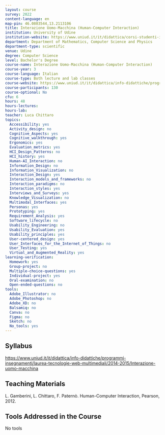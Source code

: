 ```yaml
---
layout: course
survey: 2022
content-language: en
map-pin: 46.0803544,13.2113106
title: Interazione Uomo-Macchina (Human-Computer Interaction)
institution: University of Udine
institution-website: https://www.uniud.it/it/didattica/corsi-studenti-iscritti/area-scientifica/scienze-matematiche-informatiche-multimediali-fisiche/laurea/informatica/corso 
department: Department of Mathematics, Computer Science and Physics
department-type: scientific
venue: Udine
degree: Computer Science
level: Bachelor's Degree
course-name: Interazione Uomo-Macchina (Human-Computer Interaction)
course-year: 3
course-language: Italian
course-type: Both lecture and lab classes
course-website: https://www.uniud.it/it/didattica/info-didattiche/programmi-insegnamenti/laurea-tecnologie-web-multimediali/2014-2015/Interazione-uomo-macchina
course-participants: 130
course-optional: No
cfu: 6
hours: 48
hours-lectures: 
hours-lab: 
teacher: Luca Chittaro
topics: 
  Accessibility: yes
  Activity_design: no
  Cognitive_Aspects: yes
  Cognitive_walkthrough: yes
  Ergonomics: yes
  Evaluation_metrics: yes
  HCI_Design_Patterns: no
  HCI_history: yes
  Human-AI_Interaction: no
  Information_Design: no
  Information_Visualization: no
  Interaction_Design: yes
  Interaction_models_and_frameworks: no
  Interaction_paradigms: no
  Interaction_styles: yes
  Interviews_and_Surveys: yes
  Knowledge_Visualization: no
  Multimodal_Interfaces: yes
  Personas: yes
  Prototyping: yes
  Requirement_Analysis: yes
  Software_lifecycle: no
  Usability_Engineering: no
  Usability_Evaluation: yes
  Usability_principles: yes
  User-centered_design: yes
  User_Interfaces_for_the_Internet_of_Things: no
  User_Testing: yes
  Virtual_and_Augmented_Reality: yes
learning-verification: 
  Homework: yes 
  Group-project: no 
  Multiple-choice-questions: yes 
  Individual-project: yes 
  Oral-examination: no 
  Open-ended-questions: no 
tools: 
  Adobe_Illustrator: no 
  Adobe_Photoshop: no 
  Adobe_XD: no 
  Balsamiq: no 
  Canva: no 
  Figma: no 
  Sketch: no 
  No_tools: yes 
---
```



## Syllabus 
https://www.uniud.it/it/didattica/info-didattiche/programmi-insegnamenti/laurea-tecnologie-web-multimediali/2014-2015/Interazione-uomo-macchina

## Teaching Materials 
L. Gamberini, L. Chittaro, F. Paternò. Human-Computer Interaction, Pearson, 2012.

## Tools Addressed in the Course 
No tools
